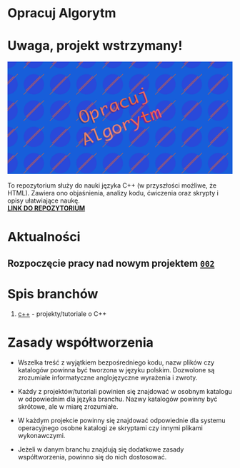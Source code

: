 # Opracuj Algorytm

# Uwaga, projekt wstrzymany!

![Opracuj Algorytm logo](images/opracuj-algorytm-logo_2-1proportion.jpg)

To repozytorium służy do nauki języka C++ (w przyszłości możliwe, że HTML). Zawiera ono objaśnienia, analizy kodu, ćwiczenia oraz skrypty i opisy ułatwiające naukę.  
**[LINK DO REPOZYTORIUM](https://github.com/Cimlah/opracuj-algorytm)**

# Aktualności
## Rozpoczęcie pracy nad nowym projektem [`002`](https://github.com/Cimlah/opracuj-algorytm/tree/c%2B%2B/002%20-%20losowanie%20liczb%20i%20operacje%20na%20tablicach)

# Spis branchów

1. [c++](https://github.com/Cimlah/opracuj-algorytm/tree/c++) - projekty/tutoriale o C++

# Zasady współtworzenia
- Wszelka treść z wyjątkiem bezpośredniego kodu, nazw plików czy katalogów powinna być tworzona w języku polskim. Dozwolone są zrozumiałe informatyczne anglojęzyczne wyrażenia i zwroty.

- Każdy z projektów/tutoriali powinien się znajdować w osobnym katalogu w odpowiednim dla języka branchu. Nazwy katalogów powinny być skrótowe, ale w miarę zrozumiałe.

- W każdym projekcie powinny się znajdować odpowiednie dla systemu operacyjnego osobne katalogi ze skryptami czy innymi plikami wykonawczymi.

- Jeżeli w danym branchu znajdują się dodatkowe zasady współtworzenia, powinno się do nich dostosować.